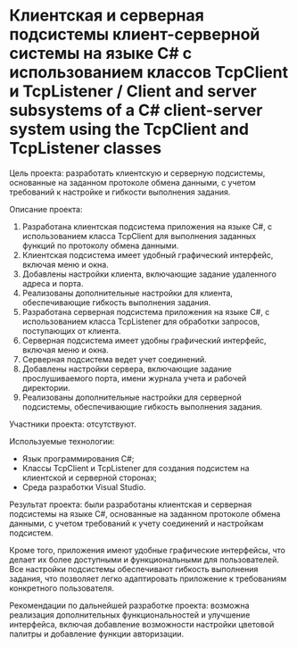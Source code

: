 # Клиентская и серверная подсистемы клиент-серверной системы на языке C# с использованием классов TcpClient и TcpListener / Client and server subsystems of a C# client-server system using the TcpClient and TcpListener classes

Цель проекта: разработать клиентскую и серверную подсистемы, основанные на заданном протоколе обмена данными, с учетом требований к настройке и гибкости выполнения задания.

Описание проекта:
1. Разработана клиентская подсистема приложения на языке C#, с использованием класса TcpClient для выполнения заданных функций по протоколу обмена данными.
2. Клиентская подсистема имеет удобный графический интерфейс, включая меню и окна.
3. Добавлены настройки клиента, включающие задание удаленного адреса и порта.
4. Реализованы дополнительные настройки для клиента, обеспечивающие гибкость выполнения задания.
5. Разработана серверная подсистема приложения на языке C#, с использованием класса TcpListener для обработки запросов, поступающих от клиента.
6. Серверная подсистема имеет удобны графический интерфейс, включая меню и окна.
7. Серверная подсистема ведет учет соединений.
8. Добавлены настройки сервера, включающие задание прослушиваемого порта, имени журнала учета и рабочей директории.
9. Реализованы дополнительные настройки для серверной подсистемы, обеспечивающие гибкость выполнения задания.

Участники проекта: отсутствуют.

Используемые технологии:
- Язык программирования C#;
- Классы TcpClient и TcpListener для создания подсистем на клиентской и серверной сторонах;
- Среда разработки Visual Studio.

Результат проекта: были разработаны клиентская и серверная подсистемы на языке C#, основанные на заданном протоколе обмена данными, с учетом требований к учету соединений и настройкам подсистем.

Кроме того, приложения имеют удобные графические интерфейсы, что делает их более доступными и функциональными для пользователей. Все настройки подсистемы обеспечивают гибкость выполнения задания, что позволяет легко адаптировать приложение к требованиям конкретного пользователя.

Рекомендации по дальнейшей разработке проекта: возможна реализация дополнительных функциональностей и улучшение интерфейса, включая добавление возможности настройки цветовой палитры и добавление функции авторизации.
